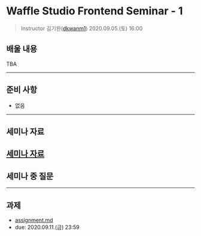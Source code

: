 Waffle Studio Frontend Seminar - 1
================================

> Instructor 김기완([dkwanm1](https://github.com/dkwanm1))
> 2020.09.05.(토) 16:00

## 배울 내용
TBA

------------------

## 준비 사항
- 없음
  
------------------

## 세미나 자료
[세미나 자료](https://docs.google.com/presentation/d/1iWDLL6U5kKB_I0Y0UXtMthJC7Q6aWv0xb3BwXSKd2co/edit#slide=id.g941de893ac_0_10)
------------------

## 세미나 중 질문

------------------


## 과제
- [assignment.md](assignment.md)
- due: 2020.09.11.(금) 23:59


